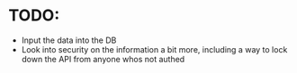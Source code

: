 # TODO:

- Input the data into the DB
- Look into security on the information a bit more, including a way to lock down the API from anyone whos not authed
